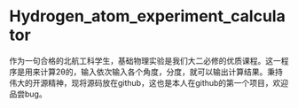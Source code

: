 # Hydrogen_atom_experiment_calculator
作为一句合格的北航工科学生，基础物理实验是我们大二必修的优质课程。这一程序是用来计算2θ的，输入依次输入各个角度，分度，就可以输出计算结果。秉持伟大的开源精神，现将源码放在github，这也是本人在github的第一个项目，欢迎品尝bug。
